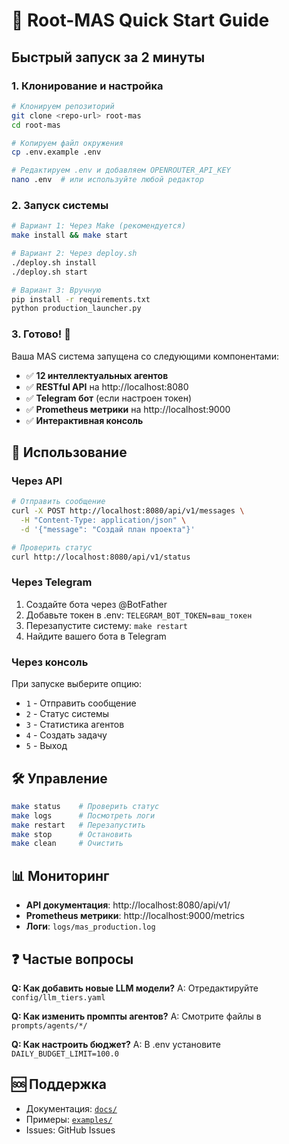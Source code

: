 # 🚀 Root-MAS Quick Start Guide

## Быстрый запуск за 2 минуты

### 1. Клонирование и настройка

```bash
# Клонируем репозиторий
git clone <repo-url> root-mas
cd root-mas

# Копируем файл окружения
cp .env.example .env

# Редактируем .env и добавляем OPENROUTER_API_KEY
nano .env  # или используйте любой редактор
```

### 2. Запуск системы

```bash
# Вариант 1: Через Make (рекомендуется)
make install && make start

# Вариант 2: Через deploy.sh
./deploy.sh install
./deploy.sh start

# Вариант 3: Вручную
pip install -r requirements.txt
python production_launcher.py
```

### 3. Готово! 🎉

Ваша MAS система запущена со следующими компонентами:

- ✅ **12 интеллектуальных агентов**
- ✅ **RESTful API** на http://localhost:8080
- ✅ **Telegram бот** (если настроен токен)
- ✅ **Prometheus метрики** на http://localhost:9000
- ✅ **Интерактивная консоль**

## 📱 Использование

### Через API

```bash
# Отправить сообщение
curl -X POST http://localhost:8080/api/v1/messages \
  -H "Content-Type: application/json" \
  -d '{"message": "Создай план проекта"}'

# Проверить статус
curl http://localhost:8080/api/v1/status
```

### Через Telegram

1. Создайте бота через @BotFather
2. Добавьте токен в .env: `TELEGRAM_BOT_TOKEN=ваш_токен`
3. Перезапустите систему: `make restart`
4. Найдите вашего бота в Telegram

### Через консоль

При запуске выберите опцию:
- `1` - Отправить сообщение
- `2` - Статус системы
- `3` - Статистика агентов
- `4` - Создать задачу
- `5` - Выход

## 🛠️ Управление

```bash
make status    # Проверить статус
make logs      # Посмотреть логи
make restart   # Перезапустить
make stop      # Остановить
make clean     # Очистить
```

## 📊 Мониторинг

- **API документация**: http://localhost:8080/api/v1/
- **Prometheus метрики**: http://localhost:9000/metrics
- **Логи**: `logs/mas_production.log`

## ❓ Частые вопросы

**Q: Как добавить новые LLM модели?**
A: Отредактируйте `config/llm_tiers.yaml`

**Q: Как изменить промпты агентов?**
A: Смотрите файлы в `prompts/agents/*/`

**Q: Как настроить бюджет?**
A: В .env установите `DAILY_BUDGET_LIMIT=100.0`

## 🆘 Поддержка

- Документация: [`docs/`](docs/)
- Примеры: [`examples/`](examples/)
- Issues: GitHub Issues